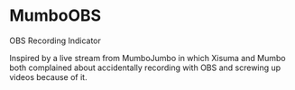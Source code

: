 # MumboOBS
OBS Recording Indicator

Inspired by a live stream from MumboJumbo in which Xisuma and Mumbo both complained about accidentally recording with OBS and screwing up videos because of it.
